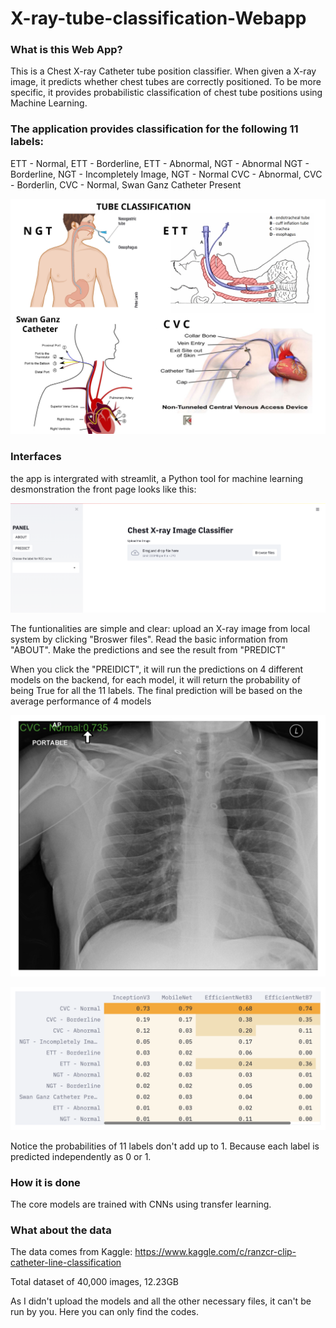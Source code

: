# X-ray-tube-classification-Webapp

### What is this Web App?
This is a Chest X-ray Catheter tube position classifier. When given a X-ray image, it predicts whether chest tubes are correctly positioned.
To be more specific, it provides probabilistic classification of chest tube positions using Machine Learning.

### The application provides classification for the following 11 labels:
ETT - Normal, ETT - Borderline, ETT - Abnormal, NGT - Abnormal
NGT - Borderline, NGT - Incompletely Image, NGT - Normal
CVC - Abnormal, CVC - Borderlin, CVC - Normal, Swan Ganz Catheter Present

![TUBE](https://github.com/salil-7295/Kaggle-RANZCR-Clip-Challenge/blob/main/Catheter%20Tube%20_Classes.jpg)

### Interfaces
the app is intergrated with streamlit, a Python tool for machine learning desmonstration
the front page looks like this:

![UI-FRONT](https://github.com/salil-7295/Kaggle-RANZCR-Clip-Challenge/blob/main/UI_Front.png) 

The funtionalities are simple and clear: upload an X-ray image from local system by clicking "Broswer files".
Read the basic information from "ABOUT".
Make the predictions and see the result from "PREDICT"

When you click the "PREIDICT", it will run the predictions on 4 different models on the backend, for each model, it will return the probability of being True for all the 11 labels. 
The final prediction will be based on the average performance of 4 models

![X_Ray_Result](https://github.com/salil-7295/Kaggle-RANZCR-Clip-Challenge/blob/main/Sample_X-ray%20Image.png)

![Result](https://github.com/salil-7295/Kaggle-RANZCR-Clip-Challenge/blob/main/Results.png)

Notice the probabilities of 11 labels don't add up to 1. Because each label is predicted independently as 0 or 1.

### How it is done
The core models are trained with CNNs using transfer learning.

### What about the data
The data comes from Kaggle: https://www.kaggle.com/c/ranzcr-clip-catheter-line-classification

Total dataset of 40,000 images, 12.23GB

As I didn't upload the models and all the other necessary files, it can't be run by you. Here you can only find the codes.


